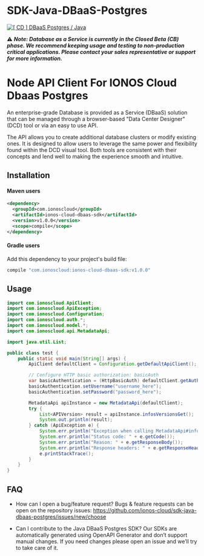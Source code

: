 # SDK-Java-DBaaS-Postgres
[![[ CD ] DBaaS Postgres / Java](https://github.com/ionos-cloud/sdk-resources/actions/workflows/release-dbaas-postgres-java.yml/badge.svg)](https://github.com/ionos-cloud/sdk-resources/actions/workflows/release-dbaas-postgres-java.yml)

⚠️ **_Note: Database as a Service is currently in the Closed Beta (CB) phase. We recommend keeping usage and testing to non-production critical applications. Please contact your sales representative or support for more information._**

# Node API Client For IONOS Cloud Dbaas Postgres
An enterprise-grade Database is provided as a Service (DBaaS) solution that
can be managed through a browser-based \"Data Center Designer\" (DCD) tool or
via an easy to use API.

The API allows you to create additional database clusters or modify existing
ones. It is designed to allow users to leverage the same power and
flexibility found within the DCD visual tool. Both tools are consistent with
their concepts and lend well to making the experience smooth and intuitive.

## Installation

#### Maven users

```xml
<dependency>
  <groupId>com.ionoscloud</groupId>
  <artifactId>ionos-cloud-dbaas-sdk</artifactId>
  <version>v1.0.0</version>
  <scope>compile</scope>
</dependency>
```

#### Gradle users

Add this dependency to your project's build file:

```groovy
compile "com.ionoscloud:ionos-cloud-dbaas-sdk:v1.0.0"
```

## Usage

```java
import com.ionoscloud.ApiClient;
import com.ionoscloud.ApiException;
import com.ionoscloud.Configuration;
import com.ionoscloud.auth.*;
import com.ionoscloud.model.*;
import com.ionoscloud.api.MetadataApi;

import java.util.List;

public class test {
    public static void main(String[] args) {
        ApiClient defaultClient = Configuration.getDefaultApiClient();

        // Configure HTTP basic authorization: basicAuth
        var basicAuthentication = (HttpBasicAuth) defaultClient.getAuthentication("basicAuth");
        basicAuthentication.setUsername("username_here");
        basicAuthentication.setPassword("password_here");

        MetadataApi apiInstance = new MetadataApi(defaultClient);
        try {
            List<APIVersion> result = apiInstance.infosVersionsGet();
            System.out.println(result);
        } catch (ApiException e) {
            System.err.println("Exception when calling MetadataApi#infosVersionsGet");
            System.err.println("Status code: " + e.getCode());
            System.err.println("Reason: " + e.getResponseBody());
            System.err.println("Response headers: " + e.getResponseHeaders());
            e.printStackTrace();
        }
    }
}
```

## FAQ

 - How can I open a bug/feature request?
	Bugs & feature requests can be open on the repository issues: https://github.com/ionos-cloud/sdk-java-dbaas-postgres/issues/new/choose

 - Can I contribute to the Java DBaaS Postgres SDK?
    Our SDKs are automatically generated using OpenAPI Generator and don’t support manual changes. If you need changes please open an issue and we’ll try to take care of it.
